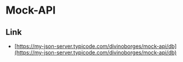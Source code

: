 # Mock-API

## Link
* [https://my-json-server.typicode.com/divinoborges/mock-api/db](https://my-json-server.typicode.com/divinoborges/mock-api/db)
